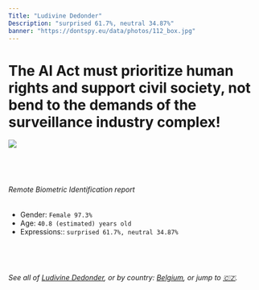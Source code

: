 ```yaml
---
Title: "Ludivine Dedonder"
Description: "surprised 61.7%, neutral 34.87%"
banner: "https://dontspy.eu/data/photos/112_box.jpg"
---
```


# The AI Act must prioritize human rights and support civil society, not bend to the demands of the surveillance industry complex!

<link rel="stylesheet" type="text/css" href="/css/blog.css" />

<div class="is-fake" hidden>

_This image is **clearly fake**_, yet we [continue to collect them because the AI Act negotiations](/blog/why-deepfake/) are heading in a direction that will only make people's lives more complicated. For a more in-depth explanation, read: [Double threat: why losing the battle against Face Biometrics would fuel the proliferation of deepfakes](/blog/the-dual-threat-how-losing-the-biometric-battle-fuels-deepfake-proliferation/).


</div>

<!-- <img src="https://dontspy.eu/data/photos/54_box.jpg" /> -->
<img src="https://dontspy.eu/data/photos/112_box.jpg" />

## <br>

###### Remote Biometric Identification report

* <span class="label">Gender:</span> `Female 97.3%`
* <span class="label">Age:</span> `40.8 (estimated) years old`
* <span class="label">Expressions::</span> `surprised 61.7%, neutral 34.87%`

## <br>

###### See all of [Ludivine Dedonder](/policymaker#Ludivine%20Dedonder), or by country: [Belgium](/country#Belgium), or jump to [🇨🇿](/x/148).

## <br>
